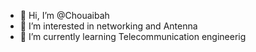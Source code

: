- 👋 Hi, I’m @Chouaibah
- 👀 I’m interested in networking and Antenna
- 🌱 I’m currently learning Telecommunication engineerig

<!---
Chouaibah/Chouaibah is a ✨ special ✨ repository because its `README.md` (this file) appears on your GitHub profile.
--->
